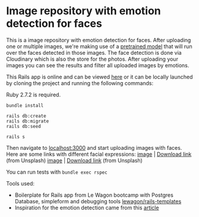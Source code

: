 # Image repository with emotion detection for faces

This is a image repository with emotion detection for faces. After uploading one or multiple images, we're making use of a [pretrained model](https://github.com/onnx/models/tree/master/vision/body_analysis/emotion_ferplus) that will run over the faces detected in those images. The face detection is done via Cloudinary which is also the store for the photos. After uploading your images you can see the results and filter all uploaded images by emotions.

This Rails app is online and can be viewed [here](https://winter-challenge-clara.herokuapp.com/) or it can be locally launched by cloning the project and running the following commands:

Ruby 2.7.2 is required.

```
bundle install

rails db:create
rails db:migrate
rails db:seed

rails s
```

Then navigate to [localhost:3000](http://localhost:3000) and start uploading images with faces.
Here are some links with different facial expressions:
[image](https://unsplash.com/photos/3QsoKG6RXtE) | [Download link](https://unsplash.com/photos/3QsoKG6RXtE/download?force=true) (from Unsplash)
[image](https://unsplash.com/photos/nwYas4Usbac) | [Download link](https://unsplash.com/photos/nwYas4Usbac/download?force=true) (from Unsplash)

You can run tests with `bundle exec rspec`

Tools used:

- Boilerplate for Rails app from Le Wagon bootcamp with Postgres Database, simpleform and debugging tools [lewagon/rails-templates](https://github.com/lewagon/rails-templates)
- Inspiration for the emotion detection came from this [article](https://ankane.org/emotion-recognition-ruby)
